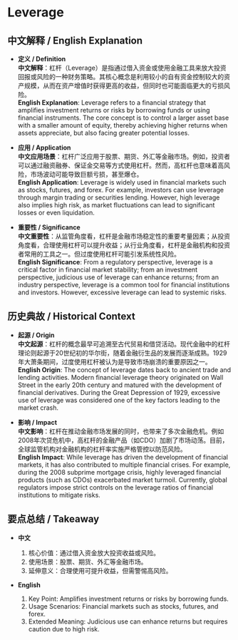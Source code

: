 # Leverage

## 中文解释 / English Explanation

* **定义 / Definition**  
  **中文解释**：杠杆（Leverage）是指通过借入资金或使用金融工具来放大投资回报或风险的一种财务策略。其核心概念是利用较小的自有资金控制较大的资产规模，从而在资产增值时获得更高的收益，但同时也可能面临更大的亏损风险。  
  **English Explanation**: Leverage refers to a financial strategy that amplifies investment returns or risks by borrowing funds or using financial instruments. The core concept is to control a larger asset base with a smaller amount of equity, thereby achieving higher returns when assets appreciate, but also facing greater potential losses.

* **应用 / Application**  
  **中文应用场景**：杠杆广泛应用于股票、期货、外汇等金融市场。例如，投资者可以通过融资融券、保证金交易等方式使用杠杆。然而，高杠杆也意味着高风险，市场波动可能导致巨额亏损，甚至爆仓。  
  **English Application**: Leverage is widely used in financial markets such as stocks, futures, and forex. For example, investors can use leverage through margin trading or securities lending. However, high leverage also implies high risk, as market fluctuations can lead to significant losses or even liquidation.

* **重要性 / Significance**  
  **中文重要性**：从监管角度看，杠杆是金融市场稳定性的重要考量因素；从投资角度看，合理使用杠杆可以提升收益；从行业角度看，杠杆是金融机构和投资者常用的工具之一。但过度使用杠杆可能引发系统性风险。  
  **English Significance**: From a regulatory perspective, leverage is a critical factor in financial market stability; from an investment perspective, judicious use of leverage can enhance returns; from an industry perspective, leverage is a common tool for financial institutions and investors. However, excessive leverage can lead to systemic risks.

## 历史典故 / Historical Context

* **起源 / Origin**  
  **中文起源**：杠杆的概念最早可追溯至古代贸易和借贷活动。现代金融中的杠杆理论则起源于20世纪初的华尔街，随着金融衍生品的发展而逐渐成熟。1929年大萧条期间，过度使用杠杆被认为是导致市场崩溃的重要原因之一。  
  **English Origin**: The concept of leverage dates back to ancient trade and lending activities. Modern financial leverage theory originated on Wall Street in the early 20th century and matured with the development of financial derivatives. During the Great Depression of 1929, excessive use of leverage was considered one of the key factors leading to the market crash.

* **影响 / Impact**  
  **中文影响**：杠杆在推动金融市场发展的同时，也带来了多次金融危机。例如2008年次贷危机中，高杠杆的金融产品（如CDO）加剧了市场动荡。目前，全球监管机构对金融机构的杠杆率实施严格管控以防范风险。  
  **English Impact**: While leverage has driven the development of financial markets, it has also contributed to multiple financial crises. For example, during the 2008 subprime mortgage crisis, highly leveraged financial products (such as CDOs) exacerbated market turmoil. Currently, global regulators impose strict controls on the leverage ratios of financial institutions to mitigate risks.

## 要点总结 / Takeaway

* **中文**  
  1. 核心价值：通过借入资金放大投资收益或风险。
  2. 使用场景：股票、期货、外汇等金融市场。
  3. 延伸意义：合理使用可提升收益，但需警惕高风险。

* **English**  
  1. Key Point: Amplifies investment returns or risks by borrowing funds.
  2. Usage Scenarios: Financial markets such as stocks, futures, and forex.
  3. Extended Meaning: Judicious use can enhance returns but requires caution due to high risk.